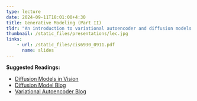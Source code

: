 ```yaml
---
type: lecture
date: 2024-09-11T18:01:00+4:30
title: Generative Modeling (Part II)
tldr: "An introduction to variational autoencoder and diffusion models."
thumbnail: /static_files/presentations/lec.jpg
links:
    - url: /static_files/cis6930_0911.pdf
      name: slides
---
```

**Suggested Readings:**
- [Diffusion Models in Vision](https://ieeexplore.ieee.org/abstract/document/10081412)
- [Diffusion Model Blog](https://lilianweng.github.io/posts/2021-07-11-diffusion-models/)
- [Variational Autoencoder Blog](https://lilianweng.github.io/posts/2018-08-12-vae/)